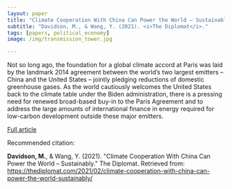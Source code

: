 ```yaml
---
layout: paper
title: "Climate Cooperation With China Can Power the World – Sustainably"
subtitle: "Davidson, M., & Wang, Y. (2021). <i>The Diplomat</i>."
tags: [papers, political_economy]
image: /img/transmission_tower.jpg

---
```


Not so long ago, the foundation for a global climate accord at Paris was laid by the landmark 2014 agreement between the world’s two largest emitters – China and the United States – jointly pledging reductions of domestic greenhouse gases. As the world cautiously welcomes the United States back to the climate table under the Biden administration, there is a pressing need for renewed broad-based buy-in to the Paris Agreement and to address the large amounts of international finance in energy required for low-carbon development outside these major emitters.

[Full article](https://thediplomat.com/2021/02/climate-cooperation-with-china-can-power-the-world-sustainably/)

Recommended citation:

**Davidson, M.**, & Wang, Y. (2021). "Climate Cooperation With China Can Power the World – Sustainably." The Diplomat. Retrieved from: https://thediplomat.com/2021/02/climate-cooperation-with-china-can-power-the-world-sustainably/


